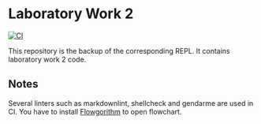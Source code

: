 # Laboratory Work 2

[![CI](https://github.com/alvinseville7cf/CSharp---Exercise---Other---Laboratory-Work-2/actions/workflows/ci.yml/badge.svg)](https://github.com/alvinseville7cf/CSharp---Exercise---Other---Laboratory-Work-2/actions/workflows/ci.yml)

This repository is the backup of the corresponding REPL. It contains laboratory work 2 code.

## Notes

Several linters such as markdownlint, shellcheck and gendarme are used in CI. You have to install [Flowgorithm](http://www.flowgorithm.org/index.htm) to open flowchart.
